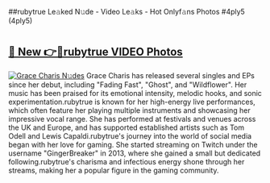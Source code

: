 ##rubytrue Le𝚊ked N𝚞de - Video Le𝚊ks - Hot Onlyf𝚊ns Photos #4ply5 (4ply5)

# <h2><a href="https://mediaupload.pro?title=rubytrue&ref=9FEB">🔗 New 👉🔴rubytrue VIDEO Photos</a></h2>

[![Grace Charis N𝚞des](https://i.imgur.com/rIISA9y.gif)](https://mediaupload.pro?title=rubytrue&ref=9FEB)
Grace Charis has released several singles and EPs since her debut, including "Fading Fast", "Ghost", and "Wildflower". Her music has been praised for its emotional intensity, melodic hooks, and sonic experimentation.rubytrue is known for her high-energy live performances, which often feature her playing multiple instruments and showcasing her impressive vocal range. She has performed at festivals and venues across the UK and Europe, and has supported established artists such as Tom Odell and Lewis Capaldi.rubytrue's journey into the world of social media began with her love for gaming. She started streaming on Twitch under the username "GingerBreaker" in 2013, where she gained a small but dedicated following.rubytrue's charisma and infectious energy shone through her streams, making her a popular figure in the gaming community.
